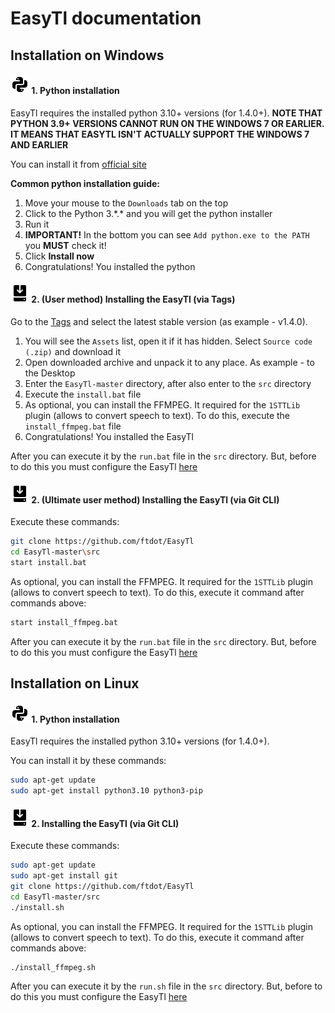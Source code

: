 # EasyTl documentation

## Installation on Windows

#### ![Python icon](../icons/python-icon.png) 1. Python installation
EasyTl requires the installed python 3.10+ versions (for 1.4.0+).
**NOTE THAT PYTHON 3.9+ VERSIONS CANNOT RUN ON THE WINDOWS 7 OR EARLIER. IT MEANS THAT EASYTL ISN'T ACTUALLY SUPPORT THE WINDOWS 7 AND EARLIER**

You can install it from [official site](https://www.python.org)

**Common python installation guide:**
1. Move your mouse to the `Downloads` tab on the top
2. Click to the Python 3.\*.\* and you will get the python installer
3. Run it
4. **IMPORTANT!** In the bottom you can see `Add python.exe to the PATH` you **MUST** check it!
5. Click **Install now**
6. Congratulations! You installed the python

#### ![Install icon](../icons/install-icon.png) 2. (User method) Installing the EasyTl (via Tags)
Go to the [Tags](https://github.com/ftdot/EasyTl/tags) and select the latest stable version (as example - v1.4.0).

1. You will see the `Assets` list, open it if it has hidden. Select `Source code (.zip)` and download it
2. Open downloaded archive and unpack it to any place. As example - to the Desktop
3. Enter the `EasyTl-master` directory, after also enter to the `src` directory
4. Execute the `install.bat` file
5. As optional, you can install the FFMPEG. It required for the `1STTLib` plugin (allows to convert speech to text). To do this, execute the `install_ffmpeg.bat` file
6. Congratulations! You installed the EasyTl

After you can execute it by the `run.bat` file in the `src` directory. But, before to do this you must configure the EasyTl [here](configuration.md)

#### ![Install icon](../icons/install-icon.png) 2. (Ultimate user method) Installing the EasyTl (via Git CLI)
Execute these commands:
```bash
git clone https://github.com/ftdot/EasyTl
cd EasyTl-master\src
start install.bat
```

As optional, you can install the FFMPEG. It required for the `1STTLib` plugin (allows to convert speech to text). To do this, execute it command after commands above:
```bash
start install_ffmpeg.bat
```

After you can execute it by the `run.bat` file in the `src` directory. But, before to do this you must configure the EasyTl [here](configuration.md)

## Installation on Linux

#### ![Python icon](../icons/python-icon.png) 1. Python installation
EasyTl requires the installed python 3.10+ versions (for 1.4.0+).

You can install it by these commands:
```bash
sudo apt-get update
sudo apt-get install python3.10 python3-pip
```

#### ![Install icon](../icons/install-icon.png) 2. Installing the EasyTl (via Git CLI)
Execute these commands:
```bash
sudo apt-get update
sudo apt-get install git
git clone https://github.com/ftdot/EasyTl
cd EasyTl-master/src
./install.sh
```

As optional, you can install the FFMPEG. It required for the `1STTLib` plugin (allows to convert speech to text). To do this, execute it command after commands above:
```bash
./install_ffmpeg.sh
```

After you can execute it by the `run.sh` file in the `src` directory. But, before to do this you must configure the EasyTl [here](configuration.md)
